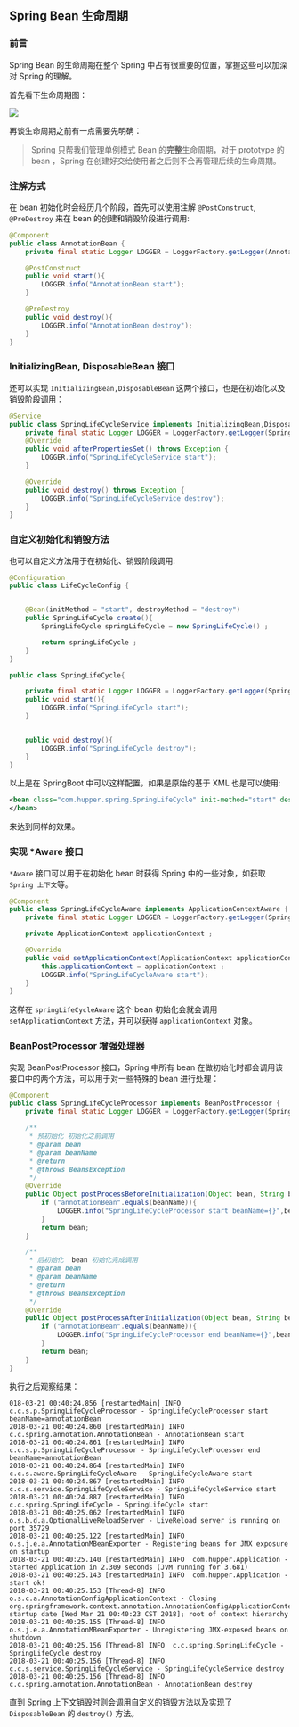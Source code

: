 ## Spring Bean 生命周期


### 前言

Spring Bean 的生命周期在整个 Spring 中占有很重要的位置，掌握这些可以加深对 Spring 的理解。

首先看下生命周期图：

![](https://ws3.sinaimg.cn/large/006tNc79gy1fpjsamy6uoj30nt0cqq4i.jpg)

再谈生命周期之前有一点需要先明确：

> Spring 只帮我们管理单例模式 Bean 的**完整**生命周期，对于 prototype 的 bean ，Spring 在创建好交给使用者之后则不会再管理后续的生命周期。


### 注解方式

在 bean 初始化时会经历几个阶段，首先可以使用注解 `@PostConstruct`, `@PreDestroy` 来在 bean 的创建和销毁阶段进行调用:

```java
@Component
public class AnnotationBean {
    private final static Logger LOGGER = LoggerFactory.getLogger(AnnotationBean.class);

    @PostConstruct
    public void start(){
        LOGGER.info("AnnotationBean start");
    }

    @PreDestroy
    public void destroy(){
        LOGGER.info("AnnotationBean destroy");
    }
}
```

### InitializingBean, DisposableBean 接口

还可以实现 `InitializingBean,DisposableBean` 这两个接口，也是在初始化以及销毁阶段调用：

```java
@Service
public class SpringLifeCycleService implements InitializingBean,DisposableBean{
    private final static Logger LOGGER = LoggerFactory.getLogger(SpringLifeCycleService.class);
    @Override
    public void afterPropertiesSet() throws Exception {
        LOGGER.info("SpringLifeCycleService start");
    }

    @Override
    public void destroy() throws Exception {
        LOGGER.info("SpringLifeCycleService destroy");
    }
}
```

### 自定义初始化和销毁方法

也可以自定义方法用于在初始化、销毁阶段调用:

```java
@Configuration
public class LifeCycleConfig {


    @Bean(initMethod = "start", destroyMethod = "destroy")
    public SpringLifeCycle create(){
        SpringLifeCycle springLifeCycle = new SpringLifeCycle() ;

        return springLifeCycle ;
    }
}

public class SpringLifeCycle{

    private final static Logger LOGGER = LoggerFactory.getLogger(SpringLifeCycle.class);
    public void start(){
        LOGGER.info("SpringLifeCycle start");
    }


    public void destroy(){
        LOGGER.info("SpringLifeCycle destroy");
    }
}
```

以上是在 SpringBoot 中可以这样配置，如果是原始的基于 XML 也是可以使用:

```xml
<bean class="com.hupper.spring.SpringLifeCycle" init-method="start" destroy-method="destroy">
</bean>
```

来达到同样的效果。

### 实现 *Aware 接口

`*Aware` 接口可以用于在初始化 bean 时获得 Spring 中的一些对象，如获取 `Spring 上下文`等。

```java
@Component
public class SpringLifeCycleAware implements ApplicationContextAware {
    private final static Logger LOGGER = LoggerFactory.getLogger(SpringLifeCycleAware.class);

    private ApplicationContext applicationContext ;

    @Override
    public void setApplicationContext(ApplicationContext applicationContext) throws BeansException {
        this.applicationContext = applicationContext ;
        LOGGER.info("SpringLifeCycleAware start");
    }
}
```

这样在 `springLifeCycleAware` 这个 bean 初始化会就会调用 `setApplicationContext` 方法，并可以获得 `applicationContext` 对象。

### BeanPostProcessor 增强处理器

实现 BeanPostProcessor 接口，Spring 中所有 bean 在做初始化时都会调用该接口中的两个方法，可以用于对一些特殊的 bean 进行处理：

```java
@Component
public class SpringLifeCycleProcessor implements BeanPostProcessor {
    private final static Logger LOGGER = LoggerFactory.getLogger(SpringLifeCycleProcessor.class);

    /**
     * 预初始化 初始化之前调用
     * @param bean
     * @param beanName
     * @return
     * @throws BeansException
     */
    @Override
    public Object postProcessBeforeInitialization(Object bean, String beanName) throws BeansException {
        if ("annotationBean".equals(beanName)){
            LOGGER.info("SpringLifeCycleProcessor start beanName={}",beanName);
        }
        return bean;
    }

    /**
     * 后初始化  bean 初始化完成调用
     * @param bean
     * @param beanName
     * @return
     * @throws BeansException
     */
    @Override
    public Object postProcessAfterInitialization(Object bean, String beanName) throws BeansException {
        if ("annotationBean".equals(beanName)){
            LOGGER.info("SpringLifeCycleProcessor end beanName={}",beanName);
        }
        return bean;
    }
}
```

执行之后观察结果：

```
018-03-21 00:40:24.856 [restartedMain] INFO  c.c.s.p.SpringLifeCycleProcessor - SpringLifeCycleProcessor start beanName=annotationBean
2018-03-21 00:40:24.860 [restartedMain] INFO  c.c.spring.annotation.AnnotationBean - AnnotationBean start
2018-03-21 00:40:24.861 [restartedMain] INFO  c.c.s.p.SpringLifeCycleProcessor - SpringLifeCycleProcessor end beanName=annotationBean
2018-03-21 00:40:24.864 [restartedMain] INFO  c.c.s.aware.SpringLifeCycleAware - SpringLifeCycleAware start
2018-03-21 00:40:24.867 [restartedMain] INFO  c.c.s.service.SpringLifeCycleService - SpringLifeCycleService start
2018-03-21 00:40:24.887 [restartedMain] INFO  c.c.spring.SpringLifeCycle - SpringLifeCycle start
2018-03-21 00:40:25.062 [restartedMain] INFO  o.s.b.d.a.OptionalLiveReloadServer - LiveReload server is running on port 35729
2018-03-21 00:40:25.122 [restartedMain] INFO  o.s.j.e.a.AnnotationMBeanExporter - Registering beans for JMX exposure on startup
2018-03-21 00:40:25.140 [restartedMain] INFO  com.hupper.Application - Started Application in 2.309 seconds (JVM running for 3.681)
2018-03-21 00:40:25.143 [restartedMain] INFO  com.hupper.Application - start ok!
2018-03-21 00:40:25.153 [Thread-8] INFO  o.s.c.a.AnnotationConfigApplicationContext - Closing org.springframework.context.annotation.AnnotationConfigApplicationContext@3913adad: startup date [Wed Mar 21 00:40:23 CST 2018]; root of context hierarchy
2018-03-21 00:40:25.155 [Thread-8] INFO  o.s.j.e.a.AnnotationMBeanExporter - Unregistering JMX-exposed beans on shutdown
2018-03-21 00:40:25.156 [Thread-8] INFO  c.c.spring.SpringLifeCycle - SpringLifeCycle destroy
2018-03-21 00:40:25.156 [Thread-8] INFO  c.c.s.service.SpringLifeCycleService - SpringLifeCycleService destroy
2018-03-21 00:40:25.156 [Thread-8] INFO  c.c.spring.annotation.AnnotationBean - AnnotationBean destroy
```

直到 Spring 上下文销毁时则会调用自定义的销毁方法以及实现了 `DisposableBean` 的 `destroy()` 方法。

